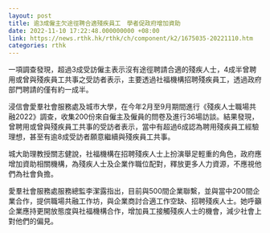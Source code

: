 ```yaml
---
layout: post
title: 逾3成僱主欠途徑聘合適殘疾員工　學者促政府增加資助
date: 2022-11-10 17:22:48.000000000 +08:00
link: https://news.rthk.hk/rthk/ch/component/k2/1675035-20221110.htm
categories: rthk
---
```


一項調查發現，超過3成受訪僱主表示沒有途徑聘請合適的殘疾人士，4成半曾聘用或曾與殘疾員工共事之受訪者表示，主要透過社福機構招聘殘疾員工，透過政府部門聘請的僅有約一成半。

浸信會愛羣社會服務處及城市大學，在今年2月至9月期間進行《殘疾人士職場共融2022》調查，收集200份來自僱主及僱員的問卷及進行36場訪談。結果發現，曾聘用或曾與殘疾員工共事的受訪者表示，當中有超過6成認為聘用殘疾員工經驗理想，甚至有逾8成受訪者願意繼續與殘疾員工共事。

城大助理教授關志健說，社福機構在招聘殘疾人士上扮演舉足輕重的角色，政府應增加資助相關機構，為殘疾人士及企業作職位配對，釋放更多人力資源，不應視他們為社會負擔。

愛羣社會服務處服務總監李潔露指出，目前與500間企業聯繫，並與當中200間企業合作，提供職場共融工作坊，與企業商討合適工作空缺、招聘殘疾人士。她呼籲企業應持更開放態度與社福機構合作，增加員工接觸殘疾人士的機會，減少社會上對他們的偏見。
